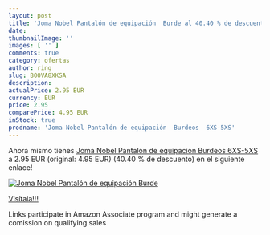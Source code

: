 ```yaml
---
layout: post
title: 'Joma Nobel Pantalón de equipación  Burde al 40.40 % de descuento'
date: 
thumbnailImage: ''
images: [ '' ]
comments: true
category: ofertas
author: ring
slug: B00VA8XKSA
description:
actualPrice: 2.95 EUR
currency: EUR
price: 2.95
comparePrice: 4.95 EUR
inStock: true
prodname: 'Joma Nobel Pantalón de equipación  Burdeos  6XS-5XS'
---
```


Ahora mismo tienes [Joma Nobel Pantalón de equipación  Burdeos  6XS-5XS](https://www.amazon.es/dp/B00VA8XKSA/?tag=tolees-21) a 2.95 EUR (original: 4.95 EUR) (40.40 %  de descuento) en el siguiente enlace!

[![Joma Nobel Pantalón de equipación  Burde]()](https://www.amazon.es/dp/B00VA8XKSA/?tag=tolees-21)

[Visítala!!!](https://www.amazon.es/dp/B00VA8XKSA/?tag=tolees-21)

Links participate in Amazon Associate program and might generate a comission on qualifying sales
